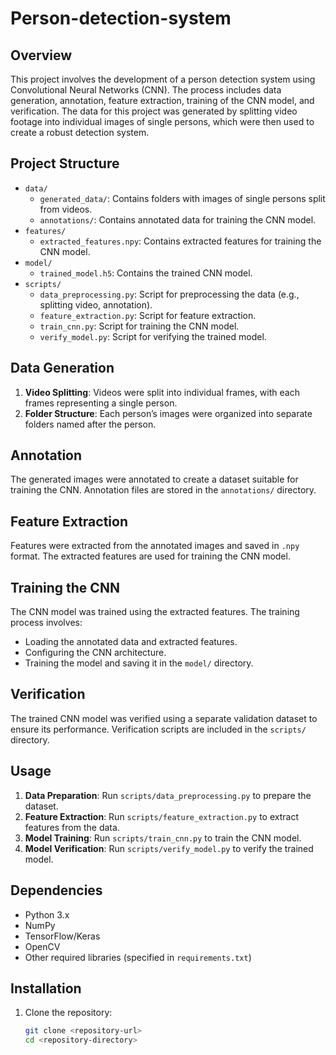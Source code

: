 # Person-detection-system

## Overview

This project involves the development of a person detection system using Convolutional Neural Networks (CNN). The process includes data generation, annotation, feature extraction, training of the CNN model, and verification. The data for this project was generated by splitting video footage into individual images of single persons, which were then used to create a robust detection system.

## Project Structure

- `data/`
  - `generated_data/`: Contains folders with images of single persons split from videos.
  - `annotations/`: Contains annotated data for training the CNN model.
- `features/`
  - `extracted_features.npy`: Contains extracted features for training the CNN model.
- `model/`
  - `trained_model.h5`: Contains the trained CNN model.
- `scripts/`
  - `data_preprocessing.py`: Script for preprocessing the data (e.g., splitting video, annotation).
  - `feature_extraction.py`: Script for feature extraction.
  - `train_cnn.py`: Script for training the CNN model.
  - `verify_model.py`: Script for verifying the trained model.

## Data Generation

1. **Video Splitting**: Videos were split into individual frames, with each frames representing a single person.
2. **Folder Structure**: Each person’s images were organized into separate folders named after the person.

## Annotation

The generated images were annotated to create a dataset suitable for training the CNN. Annotation files are stored in the `annotations/` directory.

## Feature Extraction

Features were extracted from the annotated images and saved in `.npy` format. The extracted features are used for training the CNN model.

## Training the CNN

The CNN model was trained using the extracted features. The training process involves:
- Loading the annotated data and extracted features.
- Configuring the CNN architecture.
- Training the model and saving it in the `model/` directory.

## Verification

The trained CNN model was verified using a separate validation dataset to ensure its performance. Verification scripts are included in the `scripts/` directory.

## Usage

1. **Data Preparation**: Run `scripts/data_preprocessing.py` to prepare the dataset.
2. **Feature Extraction**: Run `scripts/feature_extraction.py` to extract features from the data.
3. **Model Training**: Run `scripts/train_cnn.py` to train the CNN model.
4. **Model Verification**: Run `scripts/verify_model.py` to verify the trained model.

## Dependencies

- Python 3.x
- NumPy
- TensorFlow/Keras
- OpenCV
- Other required libraries (specified in `requirements.txt`)

## Installation

1. Clone the repository:
   ```bash
   git clone <repository-url>
   cd <repository-directory>
